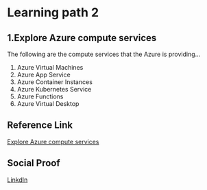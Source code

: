 <!-- This is a template you can use for quick progress days. It removes a lot of the steps we encourage you to share in the longer template 000-DAY-ARTICLE-LONG-TEMPLATE.MD-->

# Learning path 2

## 1.Explore Azure compute services

The following are the compute services that the Azure is providing...

1. Azure Virtual Machines
2. Azure App Service
3. Azure Container Instances
4. Azure Kubernetes Service
5. Azure Functions
6. Azure Virtual Desktop

## Reference Link

[Explore Azure compute services](https://docs.microsoft.com/en-in/learn/modules/azure-compute-fundamentals/)

## Social Proof

[LinkdIn](https://www.linkedin.com/posts/kuntumalla-mahesh-7674b8145_day5-100daysofcloud-az900-activity-6829462374416830464-OQh0)
